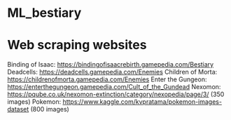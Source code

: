 # ML_bestiary

# Web scraping websites

Binding of Isaac: https://bindingofisaacrebirth.gamepedia.com/Bestiary
Deadcells: https://deadcells.gamepedia.com/Enemies
Children of Morta: https://childrenofmorta.gamepedia.com/Enemies
Enter the Gungeon: https://enterthegungeon.gamepedia.com/Cult_of_the_Gundead
Nexomon: https://pqube.co.uk/nexomon-extinction/category/nexopedia/page/3/ (350 images)
Pokemon: https://www.kaggle.com/kvpratama/pokemon-images-dataset  (800 images)
